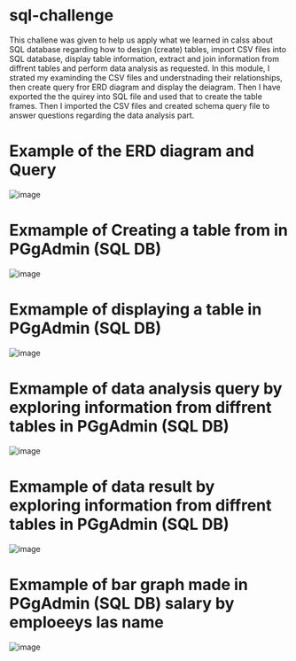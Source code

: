 # sql-challenge
This challene was given to help us apply what we learned in calss about SQL database regarding how to design (create) tables, import CSV files into SQL database, display table information, extract and join information from diffrent tables and perform data analysis as requested.
 In this module, I strated my examinding the CSV files and understnading their relationships, then create query fror ERD diagram and display the deiagram. Then I have exported the the quirey into SQL file and used that to create the table frames. Then I imported the CSV files and created schema query file to answer questions regarding the data analysis part.

# Example of the ERD diagram and Query

![image](https://user-images.githubusercontent.com/117956888/219502118-d37bf32d-dcb9-4c2a-83b3-149812627ab7.png)


# Exmample of Creating a table from in PGgAdmin (SQL DB) 
![image](https://user-images.githubusercontent.com/117956888/219503057-6a336e17-7958-45e6-b174-bc10cb47a3e2.png)


# Exmample of displaying a table in PGgAdmin (SQL DB) 

![image](https://user-images.githubusercontent.com/117956888/219503347-97569109-b3f2-48f8-beb2-c946c91d3514.png)

# Exmample of data analysis query by exploring information from diffrent tables in PGgAdmin (SQL DB) 

![image](https://user-images.githubusercontent.com/117956888/219503528-97a10b21-051d-44c3-952a-d89f027b7bf0.png)

# Exmample of data result by exploring information from diffrent tables in PGgAdmin (SQL DB) 

![image](https://user-images.githubusercontent.com/117956888/219503956-f46b1b16-94e5-4df6-9acd-0af260bd7878.png)

# Exmample of bar graph made in PGgAdmin (SQL DB) salary by emploeeys las name

![image](https://user-images.githubusercontent.com/117956888/219882571-5f625a96-e5c6-444c-a9ab-185ab28edad1.png)


